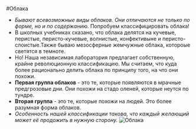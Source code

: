  #Облака
+ *Бывают всевозможные виды облаков. Они отличаются не только по форме, но и по содержанию.* Попробуем классифицировать облака! 
+ В школных учебниках сказано, что облака делятся на кучевые, перистые, перисто-кучевые, волнистые, конфективыне и перисто-слоистые.Также бываю мезосферные жемчужные облака, котороые светятся в темноте. 
+ Но! Наша независимая лаборатория предлагает собственную, крайне революционную классификацию. Мы считаем, что куда более рационально делить облака по принципу того, на что они похожи. 
+ **Первая группа облаков** - это те, которые появляются в мрачные предгрозовые дни. Они похожи на стадо оленей, которые неутся по тундре. 
+ **Вторая группа** - это те, которые похожи на людей. Это более разумная форма облаков. 
+ *Особенность нашей классификации такова, что каждый желающий может её продожить в нужную сторону.*
![Облака](http://artshopandgallery.co.uk/wp-content/uploads/2018/11/Jane-Bennett-2-1024x666.jpg "Jane Bennett
Winter Sunlight - это хороший художник!!")
